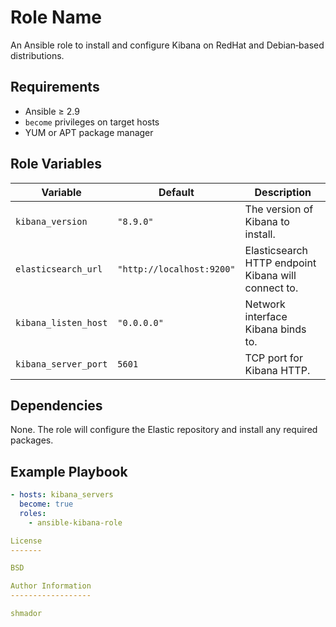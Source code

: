 Role Name
=========

An Ansible role to install and configure Kibana on RedHat and Debian‑based distributions.

Requirements
------------

- Ansible ≥ 2.9  
- `become` privileges on target hosts  
- YUM or APT package manager 

Role Variables
--------------

| Variable                     | Default                       | Description                                          |
|------------------------------|-------------------------------|------------------------------------------------------|
| `kibana_version`             | `"8.9.0"`                     | The version of Kibana to install.                    |
| `elasticsearch_url`          | `"http://localhost:9200"`     | Elasticsearch HTTP endpoint Kibana will connect to.  |
| `kibana_listen_host`         | `"0.0.0.0"`                   | Network interface Kibana binds to.                   |
| `kibana_server_port`         | `5601`                        | TCP port for Kibana HTTP.                            |

Dependencies
------------

None. The role will configure the Elastic repository and install any required packages.

Example Playbook
----------------

```yaml
- hosts: kibana_servers
  become: true
  roles:
    - ansible-kibana-role

License
-------

BSD

Author Information
------------------

shmador
